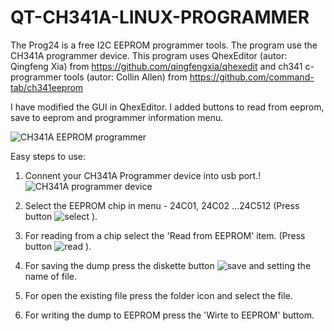 # QT-CH341A-LINUX-PROGRAMMER
The Prog24 is a free I2C EEPROM programmer tools. The program use the CH341A programmer device.
This program uses QhexEditor (autor: Qingfeng Xia) from https://github.com/qingfengxia/qhexedit
and ch341 c-programmer tools  (autor: Collin Allen) from https://github.com/command-tab/ch341eeprom

I have modified the GUI in QhexEditor. I added buttons to read from eeprom, save to eeprom and programmer information menu.

![CH341A EEPROM programmer](https://github.com/bigbigmdm/QT-CH341A-LINUX-PROGRAMMER/raw/main/screenshot/prog24_screen.png)
 
 Easy steps to use:
 1. Connent your CH341A Programmer device into usb port.!
 ![CH341A programmer device](https://github.com/bigbigmdm/QT-CH341A-LINUX-PROGRAMMER/raw/main/screenshot/ch341_to_form_150_150.png)

2. Select the EEPROM chip in menu - 24C01, 24C02 ...24C512 (Press button ![select](https://github.com/bigbigmdm/QT-CH341A-LINUX-PROGRAMMER/raw/main/screenshot/chip_type.png)  ).
3. For reading from a chip select the 'Read from EEPROM' item. (Press button ![read](https://github.com/bigbigmdm/QT-CH341A-LINUX-PROGRAMMER/raw/main/screenshot/read.png)  ).
4. For saving the dump press the diskette button  ![save](https://github.com/bigbigmdm/QT-CH341A-LINUX-PROGRAMMER/raw/main/screenshot/save.png)  and setting the name of file.
5. For open the existing file press the folder icon and select the file.
6. For writing the dump to EEPROM press the 'Wirte to EEPROM' buttom.

